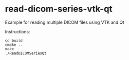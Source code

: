 # read-dicom-series-vtk-qt
Example for reading multiple DICOM files using VTK and Qt

Instructions:
```
cd build
cmake ..
make
./ReadDICOMSeriesQt
```

